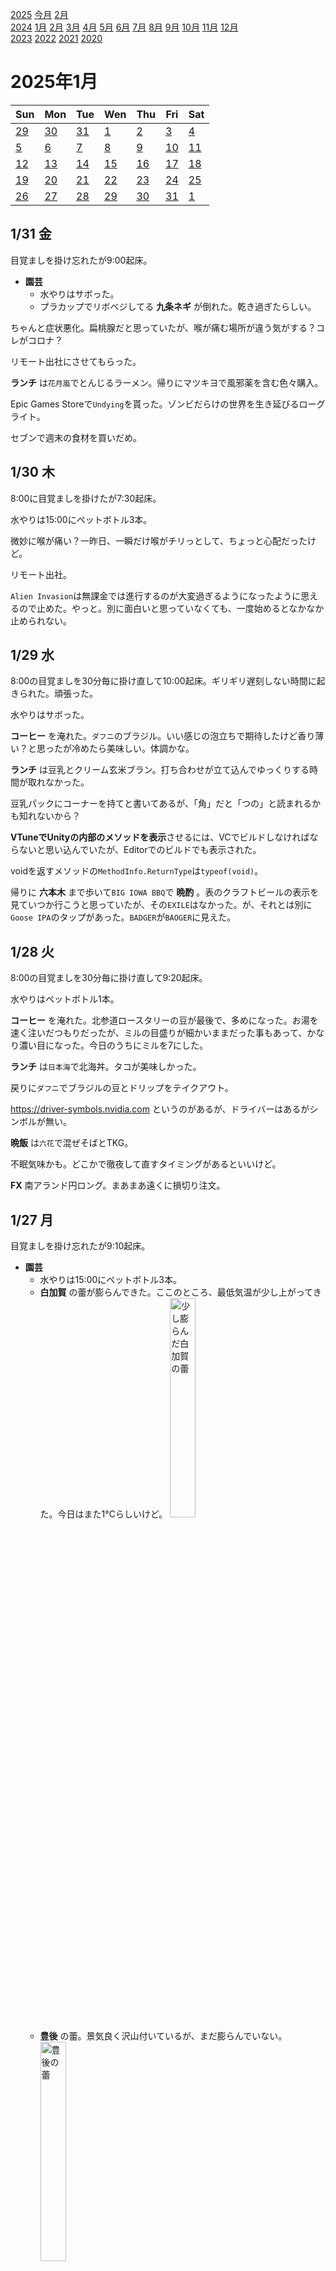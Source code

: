 [2025](README.md#2025) [今月](2025-01.md) [2月](2025-02.md)  
[2024](README.md#2024) [1月](2024-01.md) [2月](2024-02.md) [3月](2024-03.md) [4月](2024-04.md) [5月](2024-05.md) [6月](2024-06.md) [7月](2024-07.md) [8月](2024-08.md) [9月](2024-09.md) [10月](2024-10.md) [11月](2024-11.md) [12月](2024-12.md)  
[2023](README.md#2023) [2022](README.md#2022) [2021](README.md#2021) [2020](README.md#2020)  

2025年1月
=========

|Sun|Mon|Tue|Wen|Thu|Fri|Sat|
|---|---|---|---|---|---|---|
|[29](2024-12.md#1229-日)|[30](2024-12.md#1230-月)|[31](2024-12.md#1231-火)|[1](#0101-水)|[2](#0102-木)|[3](#0103-金)|[4](#0104-土)|
|[5](#0105-日)|[6](#0106-月)|[7](#0107-火)|[8](#0108-水)|[9](#0109-木)|[10](#0110-金)|[11](#0111-土)|
|[12](#0112-日)|[13](#0113-月)|[14](#0114-火)|[15](#0115-水)|[16](#0116-木)|[17](#0117-金)|[18](#0118-土)|
|[19](#0119-日)|[20](#0120-月)|[21](#0121-火)|[22](#0122-水)|[23](#0123-木)|[24](#0124-金)|[25](#0125-土)|
|[26](#0126-日)|[27](#0127-月)|[28](#0128-火)|[29](#0129-水)|[30](#0130-木)|[31](#0131-金)|[1](2025-02.md#0201-土)|

1/31 金
-------

目覚ましを掛け忘れたが9:00起床。

- __園芸__
  - 水やりはサボった。
  - プラカップでリボベジしてる __九条ネギ__ が倒れた。乾き過ぎたらしい。

ちゃんと症状悪化。扁桃腺だと思っていたが、喉が痛む場所が違う気がする？コレがコロナ？

リモート出社にさせてもらった。

__ランチ__ は`花月嵐`でとんじるラーメン。帰りにマツキヨで風邪薬を含む色々購入。

Epic Games Storeで`Undying`を貰った。ゾンビだらけの世界を生き延びるローグライト。

セブンで週末の食材を買いだめ。

1/30 木
-------

8:00に目覚ましを掛けたが7:30起床。

水やりは15:00にペットボトル3本。

微妙に喉が痛い？一昨日、一瞬だけ喉がチリっとして、ちょっと心配だったけど。

リモート出社。

`Alien Invasion`は無課金では進行するのが大変過ぎるようになったように思えるので止めた。やっと。別に面白いと思っていなくても、一度始めるとなかなか止められない。

1/29 水
-------

8:00の目覚ましを30分毎に掛け直して10:00起床。ギリギリ遅刻しない時間に起きられた。頑張った。

水やりはサボった。

__コーヒー__ を淹れた。`ダフニ`のブラジル。いい感じの泡立ちで期待したけど香り薄い？と思ったが冷めたら美味しい。体調かな。

__ランチ__ は豆乳とクリーム玄米ブラン。打ち合わせが立て込んでゆっくりする時間が取れなかった。

豆乳パックにコーナーを持てと書いてあるが、「角」だと「つの」と読まれるかも知れないから？

**VTuneでUnityの内部のメソッドを表示**させるには、VCでビルドしなければならないと思い込んでいたが、Editorでのビルドでも表示された。

voidを返すメソッドの`MethodInfo.ReturnType`は`typeof(void)`。

帰りに __六本木__ まで歩いて`BIG IOWA BBQ`で __晩酌__ 。表のクラフトビールの表示を見ていつか行こうと思っていたが、その`EXILE`はなかった。が、それとは別に`Goose IPA`のタップがあった。`BADGER`が`BAOGER`に見えた。

1/28 火
-------

8:00の目覚ましを30分毎に掛け直して9:20起床。

水やりはペットボトル1本。

__コーヒー__ を淹れた。北参道ロースタリーの豆が最後で、多めになった。お湯を速く注いだつもりだったが、ミルの目盛りが細かいままだった事もあって、かなり濃い目になった。今日のうちにミルを7にした。

__ランチ__ は`日本海`で北海丼。タコが美味しかった。

戻りに`ダフニ`でブラジルの豆とドリップをテイクアウト。

https://driver-symbols.nvidia.com というのがあるが、ドライバーはあるがシンボルが無い。

__晩飯__ は`六花`で混ぜそばとTKG。

不眠気味かも。どこかで徹夜して直すタイミングがあるといいけど。

__FX__ 南アランド円ロング。まあまあ遠くに損切り注文。

1/27 月
-------

目覚ましを掛け忘れたが9:10起床。

- __園芸__
  - 水やりは15:00にペットボトル3本。
  - __白加賀__ の蕾が膨らんできた。ここのところ、最低気温が少し上がってきた。今日はまた1°Cらしいけど。 <img src='images/%E5%86%99%E7%9C%9F%202025%2D01%2D27%2015%2021%2034.jpg' alt='少し膨らんだ白加賀の蕾' width='30%'>
  - __豊後__ の蕾。景気良く沢山付いているが、まだ膨らんでいない。 <img src='images/%E5%86%99%E7%9C%9F%202025%2D01%2D27%2015%2021%2042.jpg' alt='豊後の蕾' width='30%'>
  - 奥の __ライム__ にも蕾が付いた。 <img src='images/%E5%86%99%E7%9C%9F%202025%2D01%2D27%2015%2021%2048.jpg' alt='ライムの蕾' width='30%'>

リモート出社から17:00にオフィス出社。

.netでは浮動小数点数と整数の変換で範囲チェックが行われるが、.net 9 から例えば[`ConvertToIntegerNative()`](https://learn.microsoft.com/ja-jp/dotnet/api/system.single.converttointegernative) というのが実装されて、FPU任せの値にする選択肢が出来たらしい。

__ランチ__ はカップ麺と、残り汁で冷凍餃子と豆腐を煮たもの。

1/16に無名クラスが欲しいと書いたが、C#にもあることを思い出した。継承はできないが。

`鉄火`で __晩酌__ 。凄盛りという刺盛りが、名前に負けない凄い盛りだった。

1/26 日
-------

- __園芸__
  - 水やりはサボった。
  - 室内の __レモン__ <img src='images/%E5%86%99%E7%9C%9F%202025%2D01%2D26%2016%2056%2009.jpg' alt='レモンの蕾' width='30%'> に蕾が付いた。

近所のもつ焼き屋で晩酌して、知り合いの間借りカレーでお祝いして、アチコチで飲んで帰宅。

1/25 土
-------

- __園芸__
  - 水やりは15:00にペットボトル2本。
  - 葉っぱが枯れた __ハバネロ__ を収穫。表面に張りが無くなっている実も多く、もっと早く収穫すべきだった。

アチコチで飲んだ。

1/24 金
-------

8:00の目覚ましで30分おきに目覚ましを掛け直して9:30起床。

水やりはサボった。

__コーヒー__ を粗めの速めで淹れた。昨日よりは美味しいけど、何か違う気がする。

後から日記を書いてるけど、ランチは抜いたっぽい？

`git config --global core.longpaths true`

`SerializedProperty.objectReferenceInstanceIDValue`は存在するが、Webリファレンスにはない。

ReSharper はどこでも early return するのが好きだが、僕は場合によると思っている。が、最近慣れてきて、どこでも early return の方が読みやすくなってきてる気がする。

`'yield return' statement cannnot appear in try/catch block`だって。マジすか。

__田町__ の`NAPD`で __晩酌__ 。ナポリ料理のお店で、揚げピザが珍しい。

__田町__ の`スワンレイク`で __一杯__ 。

1/23 木
-------

8:00の目覚ましで30分おきに目覚ましを掛け直して10:00起床。

- __園芸__
  - 水やりは10:00にペットボトル1本。
  - __ハバネロ__ の葉っぱが枯れた。根っこは生きているだろうか？去年ほど気温は低くないが。と思ったが、去年は室内に移動したと日記に書いてあった。

出勤途中、近所で撮影してた。本当にスタッフの服装が真っ黒だ。

"I was running while listening music"が正解の英文なんだけど、音楽を聴くのをやめる時に走りやめそうに思ってしまう。

職場でコーヒーを豆少なめで淹れた。かなりゆっくり淹れたせいであまり薄くなかった。躊躇しないで普通に注がねばならない。

__ランチ__ は`OKストア`の袋キャベツと袋レタスとサラダチキンと、カップラーメン。サラダはこれで十分美味しいんだけど、混ぜ合わせるのにボウルを持参したい。オリーブオイルや酢を職場に置いておきたい。

草を食べてから`ダイソー`に行きたかったけれど、中止。草を食べてから白金方面でランチしようと思ったが、気になったカップ麺を買ってしまったので、草とそれでお終い。

Kindle fireで`ctrl+S`のつもりで`fn+S`を押してしまった。画面分割だった。

__田町__ の`三田魚介センター`で __晩酌__ 。セルフ飲み放題。コンロで客に魚介を焼かせる店だが、刺身が思いの外美味しかった。リピートするかも知れない。

1/22 水
-------

8:00の目覚ましで30分おきに目覚ましを掛け直して9:30起床。`Alein Invasion`を触らなかったらもっと寝たと思う。

水やりは10:00にペットボトル2本。

リモートで始業。

- __ランチ__ は自宅でサラダと...何を食べたんだろう？途中まで書いて放置され、今、後から書き足している。
  - サラダは袋キャベツと袋レタスに、自家製キムチとオリーブオイル、胡麻、昆布の酢漬け、黒コショウを和えて、ポーチドエッグを乗せたもの。
  - それと多分何か。

[こないだ繋がらなかったvscodeのリモートトンネル](#0120-cannot-connect-to-vscode-tunnel)は本当に切れていた。

ポリゴンリダクションでスキンウェイトをイイ感じにするなんてのは、LLMが得意そうなことではないだろうか？

昼飯が足りず、間食に社食のクリーム玄米ブランを食べた。

[`git rerere`](https://git-scm.com/book/ja/v2/Git-%E3%81%AE%E3%81%95%E3%81%BE%E3%81%96%E3%81%BE%E3%81%AA%E3%83%84%E3%83%BC%E3%83%AB-Rerere)というコマンドがあって、コンフリクト解消の手伝いをしてくれるそうだ。

帰りに __麻布十番__ の`ワイズキッチン`で __晩酌__ 。クラフトビールとハンバーガーのお店。

1/21 火
-------

8:00の目覚ましで小便したくて目を覚ましたが9:00からまた寝て30分おきの目覚ましで10:30起床。

- __園芸__
  - 水やりは不要そうだった。枯れそうにも見えないけど元気もない __カレーリーフ__ に木酢液の葉水だけした。
  - __レモン__ に新芽が出てきた。

__コーヒー__ を豆少な目でプレスで淹れた。美味しい。`珈琲や`の豆をそろそろ使い切るんだけど、日記に感想が書いてない。今回のエチオピアはピンと来てなかったが、今日のは美味しい。薄めが良いのか、体調か。

リモート出社。

- 夕方 __お出掛け__ 
  - ランチを遅めにして、ついでにKindle fire用の小さいバッグをダイソーやスーパーで見てくるつもりだったのに、Kindle fireを持たずに家を出てしまった。
  - __ランチ__ は`たいせい`でラーメンとライス。ご飯に合う調味料が増えていて、少しずつ試したせいで、ラーメンスープで食べる分量が減ってしまった。「少し多め」とお願いしたが、大盛りにしたら良かった。
    - この店は行列ができる。ランチを遅めにしたのは16:00前後なら並びがマイルドだから。それでも沢山並んでいたらスルーするつもりだったが、4人しかいなかった。
      - ここをスルーしたら`花月嵐`のとん汁ラーメンを試そうと思っていた。

iPad Airに13インチのが出てる。今のiPad Proを買い換える時はソッチでいいな、と思ったがストレージ256GBだと15万する。ならMacbook Airが良くない？で、今のiPad Proを下取りに出すと8000円だって。8000円で売ってたら買うよ。

Steamで90%オフのの428が396円とフロストパンクが340円なのはやってみたいが、本当に遊ぶだろうか？度々90%オフになるし、別の機会でいいかな？

室内の湿度が60%だって。この冬初めて見た高湿度。

1/20 月
-------

8:00の目覚ましを3度掛け直して9:30起床。

水やりは10:00にペットボトル1本。

家を出たら寒さがマイルド。最低気温が5℃で、久しぶりじゃないだろうか。

__コーヒー__ を豆少な目で淹れた。前よりも美味しい。豆が少ない上に挽き方が粗いと、お湯が落ちるのが速過ぎて不安になる。次回思い出せたらミルの目盛りを8から6にしよう。

- 昼休みに外出。
  - Kindle fireを入れて持ち歩くためのバッグインバッグを探しに`セリア`へ。弁当袋がとても惜しい。他の袋は他の店を見てから。
  - `ウィズグリーン`でカスタムサラダＬ。米を食べる前に草でお腹を満たす。
  - `魯珈`のコラボカレーのために`吉野家`へ。カレーはカルダモン沢山で良かった。
    - 驚くべき使いにくいタブレット。
    - 会計システムが変わってた。以前はその場で会計だったが、`すき家`のようなレジが出来ていた。
  - <a id="0120-cannot-connect-to-vscode-tunnel"></a>食べながら日記の更新を仕様と思ったが、vscodeのリモートが切れてる？本当？なんで接続できないんだろう。

`ゼッテリア`でフェアトレードだというコーヒーをテイクアウト。紙コップに書いてあったが、フェアトレード紙なんてのがあるんだね。

Windows 10から、`curl`が標準で入ってるって。

`file:///`でスラッシュが3つあるのは、2つ目と3つ目の間はホスト名で、それが空文字だということなのか。

https://github.com/needle-tools/compilation-visualizer 面白そう。Unityのビルドの様子を観察できる。

Unityの`public static string[] AssetDatabase.FindAssets(string filter, string[] searchInFolders)`は`params`を付けてくれても良かったと思う。

`yield return`するメソッドの中で、`IEnumerable<T>`を`yield return`したら展開してくれるような仕様だと嬉しいんだけど。`yield return each ...`みたいにならない？

- __六本木__ まで歩いて帰りに晩酌。
  - 雨降り。まさか雷が鳴るとは思わなかった。
  - `ブリュードッグ`で __晩酌__ 。月曜日はピザが安いというから食べてみたが、冷凍かな。
  - ピザを食べたら余計にお腹が減って、`富喜製麺`で昆布水つけ麺。
  - `ドンキホーテ`でKindle fire用のバッグを物色するが、ピンと来ない。小さく折り畳めるバッグがあって、そのバッグを入れるバッグが丁度良さそうだったが、1600円して、しかも中のバッグの使い道も無いので、今回はスルーした。

1/19 日
-------

水やりは12:00にペットボトル2本。

ラーメンの半生麺を通販で買ってるけど、そういえば中野ブロードウェイに製麺所の直売店があるのを思い出した。日持ちのする半生麺は売ってないだろうか。

__ランチ__ はスナック菓子と豆腐バー。

__晩飯__ は自家製キムチと冷凍餃子とサラダチキンを入れた袋野菜炒めのエチュベ。

この週末も何もしなかった。ブラウザでカメラ入力してWebGPUで色成分のヒストグラムを出したかった。

何日か前から、夜の自宅ではコーヒーやお茶の代わりに単なるお湯を飲んでるが、結構良い。

1/18 土
-------

水やりはサボった。

- 重石の水袋が破れてる疑惑のある __自家製キムチ__ を半分引き上げた。十分漬かっている。
  - 水はやっぱり漏れてた。全部出ていた。
    - 塩分がかなり低めになっている。衛生が心配な濃度だが、悪い匂いはしない。味見でいくらか食べて、あとは数時間後に大丈夫かというところ。
  - ニラは今のところあまり存在感を感じない。割合が少ないのか、漬かりが浅いのか漬かり過ぎか。
    - と思ったが、食べてしばらくした後の残り香が複雑だ。
  - 残りの半分には塩を足した。重石のビニール袋の水も1.5%の塩水にした。

__晩飯__ は袋大根と袋レタスと冷凍焼き鳥と冷凍ささみカツ。

1/17 金
-------

8:00の目覚ましを30分毎に掛け直して9:30起床。

水やりは10:00にペットボトル1本。

Duolingoでカエルのイラストが瞬きをしていた。両生類の段階でみんな目蓋を持ったのかな？検索するとオオサンショウウオには無いそうだ。カエルには瞬膜という、我々のものとは違う別の目蓋があるそうだ。進化の過程で、一度失って再獲得したようなことはあるのだろうか？爬虫類以降はみんな同じ遺伝子の目蓋を共有しているのだろうか。

11:30の前だけど、もうかつやに並びができている。

`ヤホコーヒー`でアメリカーノをテイクアウト。豆の個性が感じられて美味しい。体調が良いかも？

コーヒーをお湯速めで淹れた。豆の個性が感じられる。体調？もう少し薄くても良い。ミルの目盛りが8。12と比べるとハッキリと細かいが、残滓を見ると、なかなか粗い。

__ランチ__ は打ち合わせが立て込んで遅くなって16:00頃に`かつや`のトリプルカツ丼をテイクアウトして、ローソンで買った袋キャベツ2袋と食べた。

- 久しぶりにKindle fireで日記を書く。vscode.devにサインインするには、
  1. Chrome で Github にサインイン
  2. Chrome で vscode.dev でサインイン
  3. 多分OK？もしかしたら1だけでいいかも？
- スリープさせっぱなしで充電が54%になっていた。CGワールドを読むのには何度か使ったけど。

帰りに飲み屋に寄った時にゼルダで遊ぼうと思ってSwitch Liteを持ち歩いていたが、結局遊ばずに今日充電しようとしたらほとんど電池が無かった。

1/16 木
-------

8:00の目覚ましで8:30起床。`Alien Invasion`で1タッチのスヌーズが効かないので8:30に掛け直した。8:30にまた9:00に掛け直したが、少し遊んだらそのまま目が覚めた。

- __園芸__
  - 水やりは10:00にペットボトル2本。
  - __ジャスミン__ の花が咲いた。

久しぶりに11:00前に到着。

- コーヒーを2杯淹れた。
  - 1杯目はミルの目盛り12、2杯目は8。2杯目は豆が多めで濃すぎた。
  - ぼやけた味。まさか1ヶ月半程度で経時劣化ということもないと思うんだけど。粉にせずに豆のまま買ってるし。体調？
  - 豆が膨らまない。炭酸が抜けたていることから、豆が新しくないことは分かるが、味が落ちるほど古いのかは別の話だ。

`かつや`でテイクアウトするつもりでOKストアで袋野菜を買ったが、かつやは並んでいたのでスルーした。後で思えば、テイクアウトは別でやってくれるかも知れないから、聞いてみたら良かった。

__ランチ__ は`龍門`で牛テールラーメン。

OKストアに寄った時に、夕方にお腹が空いたときのための豆乳を買うつもりだったが、小さい紙パックのは売ってなかった。ランチの帰りにローソンで豆乳3つと、袋野菜とカップスープと、カウンターフーズの焼き鳥を買った。

戻りに`パッセージコーヒー`でテイクアウト。ケニヤ。

19:00頃に、ランチの行き帰りに買ったアレコレを食べた。

D3D12にすると色んな利点がある。プロファイラの Nsight で色んなデータを取れるようになるとか。アップグレードしたいんだけど、Unityのリリースノートを見ると、DX12絡みのバグがいくつもある。

[C#でUDP使う時は、クライアントもサーバもどちらも `UdpClient` を使う](https://learn.microsoft.com/ja-jp/dotnet/framework/network-programming/using-udp-services)んだ。

C#にもJavaの無名クラスがあれば IDisposable をその場で実装して後始末を書けるのに。何度も ScopedAction みたいなクラスを書いてる。

Chrome RDP カーソルが点になってうろたえた。対処法を書いたページがあって助かった。 https://yuyu.miau2.net/remotedesktop-cursor/

帰りの電車を乗り過ごして、大門で降りて大江戸線に乗り換えるはずが新橋で銀座線、赤坂見附で丸ノ内線に乗り換え。

"same to", "difference from" らしい。

__自家製キムチ__ の底の方に水が溜まって、上の方は漬かってなかった。発酵で出た炭酸だと信じたい。脱気された環境ではあったと。底に水が溜まってるのは、重石のビニールが破れたのかも知れない。ニラを足す時に味見して、塩気を思ったよりも感じなかったので。だとすると衛生的にはあまり良くない。

1/15 水
-------

8:00の目覚ましをスヌーズしたつもりが再び鳴らなくて9:30起床。`Alien Invasion`実行中はスリープボタンでスヌーズにならない。

水やりは10:00にペットボトル1本。

日記は溜まる一方だ。そろそろ諦めた方がいいかな？

出社途中に`ヤホコーヒー`で本日のコーヒーをテイクアウト。

__ランチ__ はフードトラックのALZEでサラダ。打ち合わせが多くて時間が取れないので。

16:00にお腹ペコペコで __間食__ に社食の玄米ブランを食べた。サラダではこれしかもたない。豆乳くらいは飲めばよかった。OKストアやコンビニに袋キャベツを買いに行く時間も惜しかった。

ReSharper が static local メソッドに文句を言う理由が分からなかったが、ローカルメソッドが始まる手前で明示的に `return` を書くことで、そのメソッドの下を見に行かなくても済むようにしなさい、ということだった。

`WinMerge` はまだ `SourceForge` でやってるんだ。

会議室で床に胡坐を書いたら少し苦しくて驚いた。

ポストプロセスエフェクトを「**ポスプロ**」と略さないで欲しい。それは**ポストプロダクション**を指すために長く使われている。撮影や録音した後の、編集を含め、パッケージ作成や後方も全部の工程がポスプロだ。

`松屋`で辛いと評判の牛肉水煮を買って近所のバーに持ち込み。確かに本気の辛さだけど、味噌味で、味付けは現地風じゃない。最後に邪魔になるくらい花椒が入っているが、香りはそれほどでもない。花椒油を作って最後に掛けた方が良い。

バーを出て、帰路が寒い。台湾も寒波で大変だそうだ。

海外には`プリングルス`の`HOT ONES`コラボ商品があるそうだ。`ヨドバシカメラ ドットコム`で見つけた。安くないので手を出してない。

1/14 火
-------

8:00の目覚ましを8:30に掛け直して10:00起床。

水やりは12:00にペットボトル2本。

リモート出社。

__ランチ__ は冷凍餃子。

近所の八百屋でニラを買って来た。__自家製キムチ__ に入れる。

通販の麺だけの半生ラーメンが届いていた。

住んでる建物の1Fに宅配ボックスが出来てた。前からあったけど、共用の3つだけだったのが、全部屋分できていた。気前がいい。

買い置きのナッツをずっとローストしないで放置していた。久しぶりにクルミを食べた。やや酸化してる気もするが、平気の範囲？

しばらく前からDeepLが私物PCで具合悪い。Web版を使ってる。

__自家製キムチ__ にニラを1.5束入れた。容器のまま混ぜ込みたかったがそれは無理で、半分ボウルにあけて混ぜ込んだ。

__晩飯__ は卵3玉のニラ玉。

- DeskHopをデバッグできないか軽く調べたりしてみる。
  - https://web.dev/articles/usb?hl=ja
  - https://www.beyondlogic.org/usbnutshell/usb1.shtml

LINE Payが終了するそうで、残高が295円あるから使えと通知が来る。

昨日の生姜の余りを、半分は __自家製紅ショウガ__ に、残りはすりおろして少し塩を足して冷蔵庫に。

__夜食__ に通販の半生ラーメン2玉。前の通販のラーメンスープを余らせていて、スープはそれを使った。昼に買ったモヤシとシメジと、まだ漬かっていない __自家製紅ショウガ__ と本棚の __九条ネギ__ と胡麻と、生ニンニク2欠片を搾り器でトッピング。1玉ずつ茹でて、2玉目は塩気の補充と味変に __自家製ライム胡椒__ を入れたが入れ過ぎた。クオリティと日持ちと値段を天秤に乗せて、1玉120円は良いと思う。

白湯に自家製紅ショウガの梅酢を入れてみたが、生姜感は薄い。梅酢で十分。

`Alien Invasion`を放置していると端末が熱くなって充電が途切れる。昔のPCケースにiPhoneを置いてみたところ、無事に放熱できるようになった。

同僚の話に出てきた`パルワールド`の製作談の載った`CG World`を読んだ。`FF VII`の話の方が面白かった。

1/13 月 成人の日
---------------

水やりはサボった。

__晩飯__ は近所のもつ焼き屋。

帰りに`肉のハナマサ`でキャベツとニンニクと生姜と冷凍餃子を購入。更に`まいばすけっと`に寄って豆乳を買う。

夜中に __自家製キムチ__ を仕込んだ。ニラを買うのを忘れた。

結局ゼルダをやらなかった。ラピュタに行くのに何をしたらいいのか分からない。ちょっと飽きてる気もする。`Alien Invasion`とYahooニュースで一日が終わる。

1/12 日
------

- __園芸__
  - 水やりは15:00にペットボトル1本。
  - 最近たまにリモート出社するようになって、カーテンを開ける日がある。そのせいか、ジャスミンが久しぶりに蕾を付けた。

自家製梅酒をお湯割りで。

- USB切替機が到着して使ってみたが不安定だ。
  - 片方しか使えなかったが、ファームウェアを更新したら使えるようになった。
  - それでもマウスが動作していないようだ。と思ったらホイールだけ動いている。コネクタの挿す側をキーボードと交換しても変わらない。他のマウスでどうなるか見てみたい。
  - Ctrl+Shift+C+Oでコンフィグモードに入るのだけど、F12がついでに出力されるようで、Chromeが開発者モードに入る。
  - デフォルトではCtrl+Capsでトグル切り替え。たまに切り替わらないことがある。チャタリングっぽい動作に見える。


1/11 土
------

- __園芸__
  - 水やりは16:00にペットボトル2本。
  - 枯れたかのように見える __月桂樹__ に若葉が増えているような、前からあるような？
  - 新しい __レモン__ を室内に入れた。大丈夫そうな気がするけど、まだ若いしね。

__ランチ__ はセブンのスープ。麺の入ってないチャンポンだそうで、定番になればリピートすると思う。

__晩飯__ はモヤシと豆腐のエチュベの卵とじ？ラードでモヤシと豆腐を加熱して弱火で10分、しんなりしたところにカレー粉とナンプラーとタマリンドペーストを入れて東南アジア風に。

ニンニクと生姜を切らせていて、自炊に不便だ。

1/10 金
------

- __園芸__
  - 水やりは11:00にペットボトル1本。
  - 麻袋に土を移すのを忘れてた。どこに置いたっけ？結構大きな梱包で来たんだけど。 >>> 見つかった。

リモート出社。

__ランチ__ は袋ラーメンと、残り汁に豆腐と水餃子を入れたもの。

Unityのウィンドウタイトルをプロジェクトのローカルクローンごとに変更したい。同じプロジェクトを2つとか、別のリビジョンとかを同時に開いて見比べることがある。

履歴が荒れるのが嫌で rebase ばかりしていたが、 squash したらいいのか。自分の更新をまとめたいときは rebase する必要があるけど。

`Strongtalk` という静的型付けのある`Smalltalk`が存在したことを知った。  https://github.com/talksmall/Strongtalk

夜中に外に出たら強烈に寒い。3°Cだって。

1/9 木
------

8:00に目覚ましを掛けたが7:40起床。

- __園芸__
  - 水やりは10:00にペットボトル2本。
  - 挿し木の __カレーリーフ__ が元気無い気がする。怖くて確かめられないけど、根っこは出てないのかな？新芽が伸びてたのは、枝の養分を使い切るまでだけ？それとも寒い？25°C程度を維持してそうだけど。

水やりにベランダに出たら、窓が結露してた。湿度がそこそこらしい。確かに最近、起床時に喉が痛くない。湿度計の数字は50%程度。

昨日vscode.devで接続できなかったのは、vscode.devでのGitHubアカウントの再ログインだったらしい。iOSのブラウザでログインし直したら繋がった。リモートトンネルは有効になってた。

早起きして時間があるのでFP4の表にバイアスと非正規化数を実装。

__ランチ__ は`高輪亭`でカツカレー。

戻りに`セレイア`でドリップコーヒーとグルテンフリードーナツをテイクアウト。ドーナツは柔らかい。モチモチかつポロポロ。

`チェの家`の様子を見に行ったが、ついにランチ再開予告のあった店外案内が無くなった。

gitでローカルに保持するブロブの量を制限したい。fetch --depthとかfetch のrefspecを.git/configで変更してみたが、大した効果は無かった。まだ試せることはあるかと思うが。

まだ Unity Editor でのリフレッシュを忘れる。

帰りに同僚と`アンテナアメリカ`品川店で一杯。

昨日の Google Colab の FP4 のドキュメントのアクセス権を変更し忘れていて、自分しか見れなかった。

年が明けて、メモを分割したものについては、開くのが軽くなった気がする。

昼休みにKindle fireを持ち運ぶためにいつもの肩掛けカバンでオフィスを出るが、帰宅するようにしか見えない。Kindleだけを入れていく、バッグ in バッグが欲しい。

11インチ Kindle はまあまあ使いやすい。もう少し小さくてもまだ行けるかも知れない、と思って調べたら、8インチ Kindle には公式キーボードが無い。

1/8 水
------

8:00に目覚ましを掛けたつもりだったが、サウンド選択画面になっていて鳴らなかった。記憶がないがスヌーズを止めた時にやったの？9:20起床。

水やりは無し。挿し木の __カレーリーフ__ の水を替えただけ。

室温の水のピッチャーに自家製レモンの輪切りを入れた。ライムも大きな実が2個ある。使い切るまでは続けようと思う。使い道に困っていたところもあるし。

<p><details><summary>ChatGPTに聞いて、請求書のスキーマを作った。vscodeはworkspace単位で設定でき、以下のようにvscodeにスキーマによるチェックをさせる設定ができた。</summary>

```json
    "json.schemas": [
        {
            "fileMatch": [
                "**/*.json",
                "!invoice-schema.json",
                "!.vscode/settings.json"
            ],
            "url": "./invoice-schema.json"
        }
    ]
```
</details></p>

__コーヒー__ を淹れた。ヤホの豆を使い切った。豆が足りなくて、結構薄くなった。

Google Doc で「ヤホ」を「アホ」と修正提案してくるのは止めて欲しい。

ランチは揚げピザの`NAPD`に行きたかったが、基本は夜だけで、土日にしかランチしてないそうだ。`ラーメン二郎`本店は見にいったら並びがハードだった。

__ランチ__ は`香家`で麻婆豆腐セットにミニ汁無し担々麺。

ランチを待っている間、日記を書こうと思ったが、vscode.devを開けない。自宅のリモートトンネルが閉じたかな？FP4の表現能力をJupyterで表にするべく、Google Colabを試す。GeminiにPythonコードを書かせるプロンプトの準備として、Markdownで表組みしてい間にランチタイム終了。

戻りに`パッセージコーヒー`で本日のコーヒーをテイクアウト。グアテマラ。

`git fetch`の対象になるフォルダを`.git/config`で指定する方法。複数も出来る。フェッチするブランチを限定することで、リポジトリのサイズを節約できる。 [Pro Git v2 - 10.5 Gitの内側 - Refspec](https://git-scm.com/book/ja/v2/Git%E3%81%AE%E5%86%85%E5%81%B4-Refspec)

`Filename too long` ...

`パルワールド`の記事が仕事の参考になるというので`CG World`を Kindle で買った。

__晩飯__ は __田町__のもつ焼き屋`金子屋`。FP4の続きを書く。第1弾は完成。

ocnを使い切った。

<p><details><summary>AIでFP4というのを使っているそうだ。4 bit浮動小数点数。多分符号無しだろう。e2s2?e3s1?</summary>

  - https://en.wikipedia.org/wiki/Minifloat
  - https://aclanthology.org/2023.emnlp-main.39.pdf
  - 浮動小数点数の仮数部は"significand"か"mantissa"らしい。上記それぞれが、それぞれの用語を使っている。
  - FP4の表現は16通りしかない。16通りを表にするJupyter notebookをGoogle Colabで生成して貰った。
    - https://colab.research.google.com/drive/1r0TyYaqsWQ0S7tUYeiVh7Hh2BiUIaUP_
</details></p>

タグを使うと改行があっても自明にパラグラフにならないらしい。上記`<details>`タグは`<p>`タグで囲んだ。

「匂わせ」と「尿汗」は似てる。

1/7 火
------

8:00の目覚ましで9:10起床。

水やりは9:00にペットボトル1本。

コーヒーをプレスで淹れた。

リモート出社。ダラダラして微妙に遅くなったのもあるけど、リポジトリの更新に時間が掛かる変更があったので、自宅の環境も同期したかった。

__ランチ__ は韓国の袋麺に、豆腐と袋野菜の炒め物を入れたもの。

- [切り替えボタン付きのワイヤレスマウス](https://www.amazon.co.jp/dp/B09Y8G6FJJ)を使ってみた。
  - この製品は、トグルスイッチではなくてスライドスイッチ。どちらにするか明示できるのは良い。今の機械式のもそうだと良かった。
  - 思ったよりも良い。
    - ラグはあるが、元々の機械式の切替機のラグに慣れている。
    - 私物PCでは入力が飛び飛びになる。
    - DPIが高くて動きが早い。なるほど、それでたまにDPI切り替え機能付きのマウスがあるのか。
      - 環境でマウススピードを1つだけ設定するのではなく、デバイス毎に設定させて欲しい。
  - この感じなら、キーボードも切り替え付きのワイヤレスにして、それぞれで入力開始するときに行き先を指定するやり方で行けそうだ。
  - といっても、[ラズパイの切替機](https://github.com/hrvach/deskhop)を注文してるんだけどね。こちらが馴染まなかったときのブランBとして良いと思う。

`リプトン`の粉末レモンティーに自家製レモンの輪切りを入れて飲んだ。

__晩飯__ は紙パックの出来合いのタイのレッドカレーで冷凍餃子と春巻きを煮たもの。

- [去年ちょっと手伝った仕事の](2024-05.md#0514-sidework-rebuilding)請求書をpdfで出力する。
  - Excelが妥当な気がするが、古いExcelをいつまでも使うのも、わざわざOffice365の契約するのも気が乗らない。
  - Google Docs辺りでもいいんだけど、ローカルでVCSのリポジトリで管理したい。
  - HTMLで保存してPDFにコンバートする？それは一覧性が悪いよね？やる人いるの？と思って検索したら[Gistがあった](https://gist.github.com/shimarin/6509655)。
    - 冒頭にjsonでデータがある。そのjsonだけ簡単に抜き出せれば、一覧性的にも悪くはない。
    - しかし、順番が逆だろう。jsonファイルを指定して、このhtmlを出力するべきだ。
      - 元のGistのHTMLが、Javascriptでデータを展開するようになっているので、この部分だけを差し替えたら良い。有難い。
      - そんなhtmlを出力するPythonは簡単に書けるだろう。
    - しかるのち、htmlからpdfに変換するのに苦労する。[headless Chromeを使うやり方](https://zenn.dev/yumainaura/articles/qiita-2019-10-30t17_10_17-09_00-)を試したら、ローカルファイルにアクセスできない。
    - なんとか出来た。ChatGPTに適切な質問をするのも簡単じゃない。
    - HTTPサーバを起動するとプロセスを殺すのが面倒だと思って別のコマンドを使ってみたらJavascriptを処理してくれない。結局ChatGPTにチャットでサーバプロセスの殺し方を聞いた。直後に`$!`を使うことでPIDが得られる。`trap`コマンドというのがあるそうで、スクリプトが終わったタイミングで処理を実行できる。
    - Jsonスキーマを用意しようと思ってたけど、どのスキーマが使われるのかを設定する方法を面倒で放置。

自宅だと何故かゼルダをやらないので飲み屋にSwitchを持って行ったら充電がギリギリだった。

1/6 月
------

8:00の目覚ましで9:30起床。

水やりは10:00にペットボトル1本。

iOSの「なぞり入力」が思いの外良かったので、他にも入力関係のオプションを見てみた。「ホバー入力」というのがあって試してみたが、Duolingoの入力欄と重なって使えなくなるので却下。

マシリトのラジオを聴くのを忘れてた。1か月にしてくれないかな。

__コーヒー__ を淹れたが微妙だった。豆が古くなったのか、何か良くなかったか。

昼休みにオフィスから出たら雨が降っていた。予報ではすぐに止むということだったが、程々に強かったし冷たかったしで、傘を購入した。

__ランチ__ は`ゼロワンカレー`で4種盛りに唐揚げと青唐辛子ペースト追加。

戻りに`バンクサンドイッチ`でカフェモカをテイクアウト。

今年最初の田町ランチはラーメン二郎三田本店にしようかと思って様子を見に行ったら、まだ冬休みだそうだ。

1月の日記を追加した時に、README.mdや先月の日記にリンクを追加するのを忘れてた。

1/5 日
------

昨日は10:00に目が覚めたが、今日は11:30。明日が心配だ。

水やりは14:00にペットボトル1本。

__ランチ__ はラーメンスープでこんにゃく麺とワカメを煮たもの。

昨日注文したワイヤレスマウスが到着。まだ試してない。

- __お出掛け__
  - 移動中にDuoligo。
    - 新しい手袋は、以前のと比べて暖かいとも思えないが、今日の気温が低いせいかも知れない。
    - 英語キーボードでの英単語のなぞり入力は、思ったよりも快適だ。
  - `雑談`でゼルダして、`VIVO`に寄って帰宅。

帰りにナナチキを食べ、自宅でカップ麺と袋の野菜炒めを煮たものを食べた。

1/4 土
------

- __園芸__
  - 水やりは16:00にペットボトル3本。
  - __白加賀__ の葉がようやく枯れ始めた。__豊後__ はやっぱりダメそうだ。
  - __コーヒーの木__ にコナカイガラムシがいたのでシャワーした。

__間食__ にスナック菓子。

- USB切替機
  - Amazonで[切り替えボタン付きのワイヤレスマウス](https://www.amazon.co.jp/dp/B09Y8G6FJJ)を購入。Bluetoothでマルチペアリング。ラグが少ないといいんだけど。同様のキーボードも検討中。
  - エミュレーション機能のある切替機に物理スイッチを付けてもらうのが一番いいんだけど、どこか作らないかな？
    - 自分で作ったらいくらくらいするのかな？FPGAとかでサッと作れるかな？"usb hid fpga"とか"usb hid raspberry pi"とかで検索すると、それっぽいのが出てくる。ラズパイの方が簡単そうかな？
    - https://github.com/hrvach/deskhop
      - なるほど、ラズパイを2つ使うのは、確かに色々追加するより簡単そうだ。
      - 常に両方から通電されてないとダメだそうで、改造してる人がいた。
        - GitHubでの説明によると、USBハブを介して、通電してる側に両方差せば動くはずだと。
      - 完成品をかなり安く売ってる[Elecrowという業者](https://www.elecrow.com/deskhop-fast-desktop-switching.html)があった。
        - 注文した。おおよそ5000円。新規会員登録でクーポンが来てたのを見逃した。800円程度。

__晩飯__ は通販のラーメン2玉に、まいばすで買った冷凍の鶏ハツ塩焼き。ハツは塩辛過ぎ。どちらも生ニンニクを搾り器で足した。

また昨日、Epic Games Storeのシークレットゲームをチェックしなかった。もう終わったようだ。

ゼルダで遊ばなかった。

この季節、水道水は冷た過ぎてお腹を壊す。ピッチャーに室温の飲み水を用意する。もっと早く始めるべきだったが忘れてた。

眠れなくて明け方近く、 __夜食__ にカップのモツ煮に充填豆腐とこんにゃく麺を入れたものを食べてしまう。

1/3 金
------

- __園芸__
  - 水やりは9:00にペットボトル1本。不要かと思ったけど、室内の九条ネギの水が無かったので、ついでに。
  - __ホップ__ がまだ枯れてない。かなり寒いと思うけど。

__日吉__ で麻雀。+600円。`わらわら`で打ち上げ。

友達に呼ばれて __方南町__ の知り合いのバーで一杯。そこから一軒ハシゴ。タクシーで帰宅。

1/2 木
------

今日は早くは起きられなかった。休み明けに起きられるか不安だ。

水やりは不要と判断。

__ランチ__ はカップ麺と残り汁に春雨を入れて煮たもの。

去年の日記を見てみて、Epic Games Storeのシークレットを忘れてたことを知った。今日は`Kingdom Come Deliverance`という知らないゲーム。神聖ローマ帝国を舞台にしたフォトリアルなオープンワールドRPGだそうだ。

そういや最近Humble Bundleを見てない。

- お出掛け。
  - 家族で`木曽路`銀座店で会食。しゃぶしゃぶ。
  - 品川に移動して一杯。
  - __恵比寿__ の`タップアンドタンブラー`で一杯。
    - `孤独のグルメ`を流していた。結構大きめのジンギスカンの肉を一口で食べていた。噛み切って二口で食べるサイズだと思うが、口に入れたものを出すと苦情が来るのだろうか。

1/1 水 元日
----------

水やりは14:00にペットボトル2本。

寝るのが5時になったのに9時に目が覚めた。ラッキーだ。

`Alien Invasion`がなんとなく止められなくてまだやってる。

`ゼルダの伝説 ティアーズキングダム`は少しダレてきた。

__ランチ__ は袋キャベツと袋レタスに多分`グリーンナスコ`で買ったレトルトのチキンカレーを掛けたもの、

__間食__ にワカメとこんにゃく麺の味噌汁。

__晩飯__ はセブンで買ったカップのもつ煮に充填豆腐と冷凍水餃子を加えて電子レンジで加熱したもの。

__FX__ で利益が乗っているうちに決済する逆指値注文を入れた。

夜中、自家製紅ショウガの漬け汁をお湯で割って飲んでみたら、なかなか美味しい。塩分は気にした方が良いだろう。
